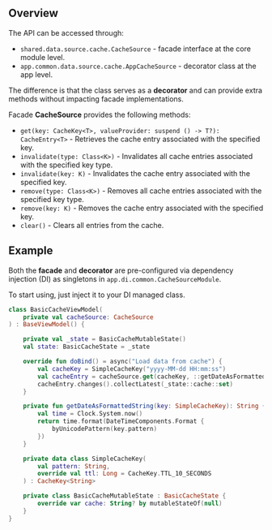 ## Overview

The API can be accessed through:
- `shared.data.source.cache.CacheSource` - facade interface at the core module level.
- `app.common.data.source.cache.AppCacheSource` - decorator class at the app level.

The difference is that the class serves as a **decorator** and can provide extra methods without impacting facade implementations.

Facade **CacheSource** provides the following methods:

- `get(key: CacheKey<T>, valueProvider: suspend () -> T?): CacheEntry<T>` - Retrieves the cache entry associated with the specified key.
- `invalidate(type: Class<K>)` - Invalidates all cache entries associated with the specified key type.
- `invalidate(key: K)` - Invalidates the cache entry associated with the specified key.
- `remove(type: Class<K>)` - Removes all cache entries associated with the specified key type.
- `remove(key: K)` - Removes the cache entry associated with the specified key.
- `clear()` - Clears all entries from the cache. 

## Example

Both the **facade** and **decorator** are pre-configured via dependency injection (DI) as singletons in `app.di.common.CacheSourceModule`.

To start using, just inject it to your DI managed class.

```kotlin
class BasicCacheViewModel(
    private val cacheSource: CacheSource
) : BaseViewModel() {

    private val _state = BasicCacheMutableState()
    val state: BasicCacheState = _state

    override fun doBind() = async("Load data from cache") {
        val cacheKey = SimpleCacheKey("yyyy-MM-dd HH:mm:ss")
        val cacheEntry = cacheSource.get(cacheKey, ::getDateAsFormattedString)
        cacheEntry.changes().collectLatest(_state::cache::set)
    }

    private fun getDateAsFormattedString(key: SimpleCacheKey): String {
        val time = Clock.System.now()
        return time.format(DateTimeComponents.Format {
            byUnicodePattern(key.pattern)
        })
    }

    private data class SimpleCacheKey(
        val pattern: String,
        override val ttl: Long = CacheKey.TTL_10_SECONDS
    ) : CacheKey<String>

    private class BasicCacheMutableState : BasicCacheState {
        override var cache: String? by mutableStateOf(null)
    }
}
```